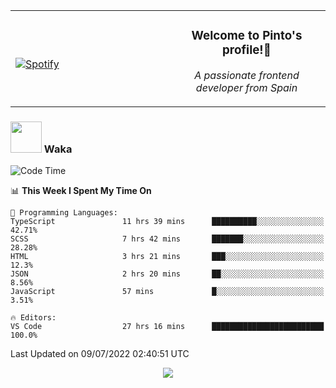 <table width="100%" align="center"> 
  <tr>
  <td width="50%">
      
&nbsp; <br> [![Spotify](https://novatorem-zeta-rust.vercel.app/api/spotify)](https://open.spotify.com/user/novatorem-zeta-rust)

  </td>
  <td width="50%">
    <h3 align="center">Welcome to Pinto's profile!👋</h3>
    <p align="center"><em>A passionate frontend developer from Spain</em></p>
  </td>
  </table>

### <img src="https://media.giphy.com/media/VgCDAzcKvsR6OM0uWg/giphy.gif" width="50"> Waka

  <!--START_SECTION:waka-->
![Code Time](http://img.shields.io/badge/Code%20Time-632%20hrs%2034%20mins-blue)

📊 **This Week I Spent My Time On** 

```text
💬 Programming Languages: 
TypeScript               11 hrs 39 mins      ██████████░░░░░░░░░░░░░░░   42.71% 
SCSS                     7 hrs 42 mins       ███████░░░░░░░░░░░░░░░░░░   28.28% 
HTML                     3 hrs 21 mins       ███░░░░░░░░░░░░░░░░░░░░░░   12.3% 
JSON                     2 hrs 20 mins       ██░░░░░░░░░░░░░░░░░░░░░░░   8.56% 
JavaScript               57 mins             █░░░░░░░░░░░░░░░░░░░░░░░░   3.51%

🔥 Editors: 
VS Code                  27 hrs 16 mins      █████████████████████████   100.0%

```


 Last Updated on 09/07/2022 02:40:51 UTC
<!--END_SECTION:waka-->

<div align="center">
<img src="https://github-readme-stats-gilt-tau.vercel.app/api/top-langs/?username=pinto-hub&layout=compact&theme=dracula" />
</div>
